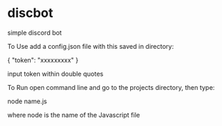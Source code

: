 # discbot
simple discord bot

To Use
add a config.json file with this saved in directory:

{
  "token": "xxxxxxxxx"
}

input token within double quotes

To Run
open command line and go to the projects directory, then type:

node name.js

where node is the name of the Javascript file
